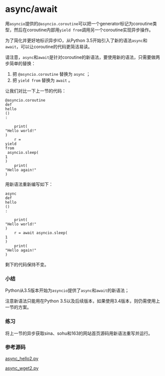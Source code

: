 # async/await

用`asyncio`提供的`@asyncio.coroutine`可以把一个generator标记为coroutine类型，然后在coroutine内部用`yield from`调用另一个coroutine实现异步操作。

为了简化并更好地标识异步IO，从Python 3.5开始引入了新的语法`async`和`await`，可以让coroutine的代码更简洁易读。

请注意，`async`和`await`是针对coroutine的新语法，要使用新的语法，只需要做两步简单的替换：

1. 把
   `@asyncio.coroutine`
   替换为
   `async`
   ；
2. 把
   `yield from`
   替换为
   `await`
   。

让我们对比一下上一节的代码：

```
@asyncio.coroutine
def
hello
()
:

    print(
"Hello world!"
)
    r = 
yield
from
 asyncio.sleep(
1
)
    print(
"Hello again!"
)

```

用新语法重新编写如下：

```
async 
def
hello
()
:

    print(
"Hello world!"
)
    r = await asyncio.sleep(
1
)
    print(
"Hello again!"
)

```

剩下的代码保持不变。

### 小结

Python从3.5版本开始为`asyncio`提供了`async`和`await`的新语法；

注意新语法只能用在Python 3.5以及后续版本，如果使用3.4版本，则仍需使用上一节的方案。

### 练习

将上一节的异步获取sina、sohu和163的网站首页源码用新语法重写并运行。

### 参考源码

[async\_hello2.py](https://github.com/michaelliao/learn-python3/blob/master/samples/async/async_hello2.py)

[async\_wget2.py](https://github.com/michaelliao/learn-python3/blob/master/samples/async/async_wget2.py)

